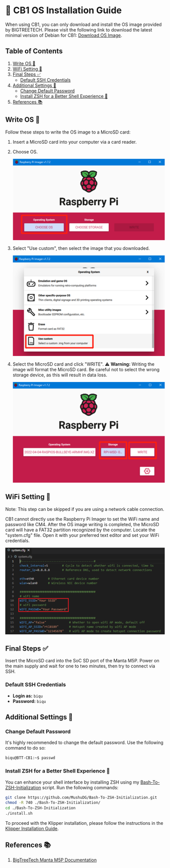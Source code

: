 
# 💾 CB1 OS Installation Guide

When using CB1, you can only download and install the OS image provided by BIGTREETECH. Please visit the following link to download the latest minimal version of Debian for CB1: [Download OS Image](https://github.com/bigtreetech/CB1/releases).

## Table of Contents
1. [Write OS 📝](#write-os-)
2. [WiFi Setting 📶](#wifi-setting-)
3. [Final Steps ✅](#final-steps-)
   - [Default SSH Credentials](#default-ssh-credentials)
4. [Additional Settings 🔐](#additional-settings-)
   - [Change Default Password](#change-default-password)
   - [Install ZSH for a Better Shell Experience 🐚](#install-zsh-for-a-better-shell-experience-)
5. [References 📚](#references-)

## Write OS 📝

Follow these steps to write the OS image to a MicroSD card:

1. Insert a MicroSD card into your computer via a card reader.
2. Choose OS.

   ![1_Raspberry_Pi_Imager.png](https://github.com/MushuDG/MakerFr_I3-RS32-K/blob/main/Pictures/2_CB1_OS_Installation/1_Raspberry_Pi_Imager.png)
3. Select "Use custom", then select the image that you downloaded.

   ![2_Use_Custom_Image.png](https://github.com/MushuDG/MakerFr_I3-RS32-K/blob/main/Pictures/2_CB1_OS_Installation/2_Use_Custom_Image.png)
4. Select the MicroSD card and click "WRITE". ⚠️ **Warning:** Writing the image will format the MicroSD card. Be careful not to select the wrong storage device, as this will result in data loss.

   ![3_Write_Image.png](https://github.com/MushuDG/MakerFr_I3-RS32-K/blob/main/Pictures/2_CB1_OS_Installation/3_Write_Image.png)

## WiFi Setting 📶

Note: This step can be skipped if you are using a network cable connection.

CB1 cannot directly use the Raspberry Pi Imager to set the WiFi name and password like CM4. After the OS image writing is completed, the MicroSD card will have a FAT32 partition recognized by the computer. Locate the "system.cfg" file. Open it with your preferred text editor and set your WiFi credentials.

![4_WiFi_Settings.png](https://github.com/MushuDG/MakerFr_I3-RS32-K/blob/main/Pictures/2_CB1_OS_Installation/4_WiFi_Settings.png)

## Final Steps ✅

Insert the MicroSD card into the SoC SD port of the Manta M5P. Power on the main supply and wait for one to two minutes, then try to connect via SSH.

### Default SSH Credentials

- **Login as:** `biqu`
- **Password:** `biqu`

## Additional Settings 🔐

### Change Default Password

It's highly recommended to change the default password. Use the following command to do so:

```bash
biqu@BTT-CB1:~$ passwd
```

### Install ZSH for a Better Shell Experience 🐚

You can enhance your shell interface by installing ZSH using my [Bash-To-ZSH-Initialization](https://github.com/MushuDG/Bash-To-ZSH-Initialization) script. Run the following commands:

```bash
git clone https://github.com/MushuDG/Bash-To-ZSH-Initialization.git
chmod -R 740 ./Bash-To-ZSH-Initialization/
cd ./Bash-To-ZSH-Initialization
./install.sh
```

To proceed with the Klipper installation, please follow the instructions in the [Klipper Installation Guide](https://github.com/MushuDG/MakerFr_I3-RS32-K/blob/main/Documentation/3_Klipper_Installation_Guide.md).

## References 📚

1. [BigTreeTech Manta M5P Documentation](https://github.com/bigtreetech/Manta-M5P)
